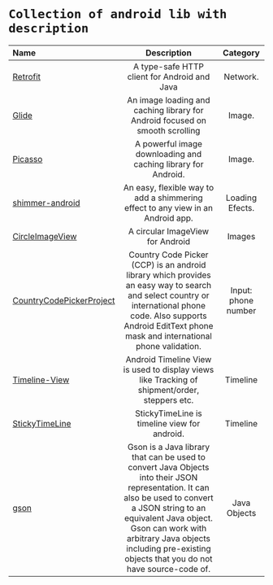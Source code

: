 # `Collection of android lib with description`

| Name                                                                          |                                                                                                                                       Description                                                                                                                                        |      Category       |
| :---------------------------------------------------------------------------- | :--------------------------------------------------------------------------------------------------------------------------------------------------------------------------------------------------------------------------------------------------------------------------------------: | :-----------------: |
| [Retrofit](https://square.github.io/retrofit/)                                |                                                                                                                       A type-safe HTTP client for Android and Java                                                                                                                       |      Network.       |
| [Glide](https://bumptech.github.io/glide/)                                    |                                                                                                       An image loading and caching library for Android focused on smooth scrolling                                                                                                       |       Image.        |
| [Picasso](https://github.com/square/picasso)                                  |                                                                                                              A powerful image downloading and caching library for Android.                                                                                                               |       Image.        |
| [shimmer-android](https://github.com/facebook/shimmer-android)                |                                                                                                     An easy, flexible way to add a shimmering effect to any view in an Android app.                                                                                                      |   Loading Efects.   |
| [CircleImageView](https://github.com/hdodenhof/CircleImageView)               |                                                                                                                             A circular ImageView for Android                                                                                                                             |       Images        |
| [CountryCodePickerProject](https://github.com/hbb20/CountryCodePickerProject) |                                    Country Code Picker (CCP) is an android library which provides an easy way to search and select country or international phone code. Also supports Android EditText phone mask and international phone validation.                                    | Input: phone number |
| [Timeline-View](https://github.com/vipulasri/Timeline-View)                   |                                                                                              Android Timeline View is used to display views like Tracking of shipment/order, steppers etc.                                                                                               |      Timeline       |
| [StickyTimeLine](https://github.com/sangcomz/StickyTimeLine)                  |                                                                                                                       StickyTimeLine is timeline view for android.                                                                                                                       |      Timeline       |
| [gson](https://github.com/google/gson/blob/master/README.md)                  | Gson is a Java library that can be used to convert Java Objects into their JSON representation. It can also be used to convert a JSON string to an equivalent Java object. Gson can work with arbitrary Java objects including pre-existing objects that you do not have source-code of. |    Java Objects     |
